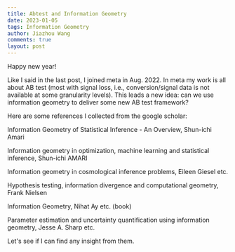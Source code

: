 ```yaml
---
title: Abtest and Information Geometry
date: 2023-01-05
tags: Information Geometry
author: Jiazhou Wang
comments: true
layout: post
---
```


Happy new year!

Like I said in the last post, I joined meta in Aug. 2022. In meta my work is all about AB test (most with signal loss, i.e., conversion/signal data is not available at some granularity levels). This leads a new idea: can we use information geometry to deliver some new AB test framework?

Here are some references I collected from the google scholar:

Information Geometry of Statistical Inference \- An Overview, Shun-ichi Amari

Information geometry in optimization, machine learning and statistical inference, Shun-ichi AMARI

Information geometry in cosmological inference problems, Eileen Giesel etc.

Hypothesis testing, information divergence and computational geometry, Frank Nielsen

Information Geometry, Nihat Ay etc. (book)

Parameter estimation and uncertainty quantification using information geometry, Jesse A. Sharp etc.


Let's see if I can find any insight from them.